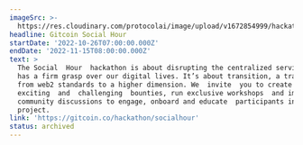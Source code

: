 ```yaml
---
imageSrc: >-
  https://res.cloudinary.com/protocolai/image/upload/v1672854999/hackathons/gitcoin-socialhour-2022_puxnap.png
headline: Gitcoin Social Hour
startDate: '2022-10-26T07:00:00.000Z'
endDate: '2022-11-15T08:00:00.000Z'
text: >
  The Social  Hour  hackathon is about disrupting the centralized services that
  has a firm grasp over our digital lives. It’s about transition, a transition
  from web2 standards to a higher dimension. We  invite  you to create 
  exciting  and  challenging  bounties, run exclusive workshops  and important
  community discussions to engage, onboard and educate  participants in your
  project.
link: 'https://gitcoin.co/hackathon/socialhour'
status: archived
---
```

